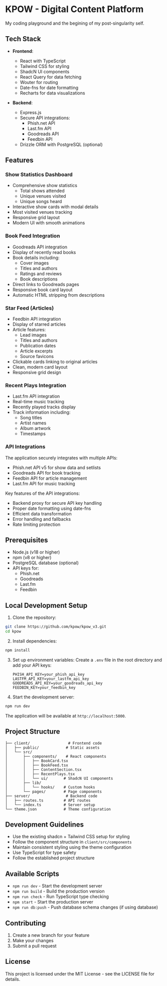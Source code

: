 # KPOW - Digital Content Platform

My coding playground and the begining of my post-singularity self.

## Tech Stack

- **Frontend**:
  - React with TypeScript
  - Tailwind CSS for styling
  - ShadcN UI components
  - React Query for data fetching
  - Wouter for routing
  - Date-fns for date formatting
  - Recharts for data visualizations

- **Backend**:
  - Express.js
  - Secure API integrations:
    - Phish.net API
    - Last.fm API
    - Goodreads API
    - Feedbin API
  - Drizzle ORM with PostgreSQL (optional)

## Features

### Show Statistics Dashboard
- Comprehensive show statistics
  - Total shows attended
  - Unique venues visited
  - Unique songs heard
- Interactive show cards with modal details
- Most visited venues tracking
- Responsive grid layout
- Modern UI with smooth animations

### Book Feed Integration
- Goodreads API integration
- Display of recently read books
- Book details including:
  - Cover images
  - Titles and authors
  - Ratings and reviews
  - Book descriptions
- Direct links to Goodreads pages
- Responsive book card layout
- Automatic HTML stripping from descriptions

### Star Feed (Articles)
- Feedbin API integration
- Display of starred articles
- Article features:
  - Lead images
  - Titles and authors
  - Publication dates
  - Article excerpts
  - Source favicons
- Clickable cards linking to original articles
- Clean, modern card layout
- Responsive grid design

### Recent Plays Integration
- Last.fm API integration
- Real-time music tracking
- Recently played tracks display
- Track information including:
  - Song titles
  - Artist names
  - Album artwork
  - Timestamps

### API Integrations
The application securely integrates with multiple APIs:
- Phish.net API v5 for show data and setlists
- Goodreads API for book tracking
- Feedbin API for article management
- Last.fm API for music tracking

Key features of the API integrations:
- Backend proxy for secure API key handling
- Proper date formatting using date-fns
- Efficient data transformation
- Error handling and fallbacks
- Rate limiting protection

## Prerequisites

- Node.js (v18 or higher)
- npm (v8 or higher)
- PostgreSQL database (optional)
- API keys for:
  - Phish.net
  - Goodreads
  - Last.fm
  - Feedbin

## Local Development Setup

1. Clone the repository:
```bash
git clone https://github.com/kpow/kpow_v3.git
cd kpow
```

2. Install dependencies:
```bash
npm install
```

3. Set up environment variables:
   Create a `.env` file in the root directory and add your API keys:
   ```
   PHISH_API_KEY=your_phish_api_key
   LASTFM_API_KEY=your_lastfm_api_key
   GOODREADS_API_KEY=your_goodreads_api_key
   FEEDBIN_KEY=your_feedbin_key
   ```

4. Start the development server:
```bash
npm run dev
```

The application will be available at `http://localhost:5000`.

## Project Structure

```
├── client/                 # Frontend code
│   ├── public/            # Static assets
│   └── src/
│       ├── components/    # React components
│       │   ├── BookCard.tsx
│       │   ├── BookFeed.tsx
│       │   ├── ContentSection.tsx
│       │   ├── RecentPlays.tsx
│       │   └── ui/       # ShadcN UI components
│       ├── lib/
│       │   └── hooks/    # Custom hooks
│       └── pages/        # Page components
├── server/                # Backend code
│   ├── routes.ts         # API routes
│   └── index.ts          # Server setup
└── theme.json            # Theme configuration
```

## Development Guidelines

- Use the existing shadcn + Tailwind CSS setup for styling
- Follow the component structure in `client/src/components`
- Maintain consistent styling using the theme configuration
- Use TypeScript for type safety
- Follow the established project structure

## Available Scripts

- `npm run dev` - Start the development server
- `npm run build` - Build the production version
- `npm run check` - Run TypeScript type checking
- `npm start` - Start the production server
- `npm run db:push` - Push database schema changes (if using database)

## Contributing

1. Create a new branch for your feature
2. Make your changes
3. Submit a pull request

## License

This project is licensed under the MIT License - see the LICENSE file for details.